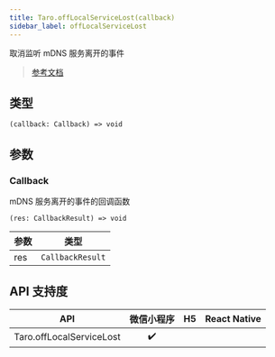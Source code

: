 ```yaml
---
title: Taro.offLocalServiceLost(callback)
sidebar_label: offLocalServiceLost
---
```


取消监听 mDNS 服务离开的事件

> [参考文档](https://developers.weixin.qq.com/miniprogram/dev/api/network/mdns/wx.offLocalServiceLost.html)

## 类型

```tsx
(callback: Callback) => void
```

## 参数

### Callback

mDNS 服务离开的事件的回调函数

```tsx
(res: CallbackResult) => void
```

| 参数 | 类型 |
| --- | --- |
| res | `CallbackResult` |

## API 支持度

| API | 微信小程序 | H5 | React Native |
| :---: | :---: | :---: | :---: |
| Taro.offLocalServiceLost | ✔️ |  |  |
